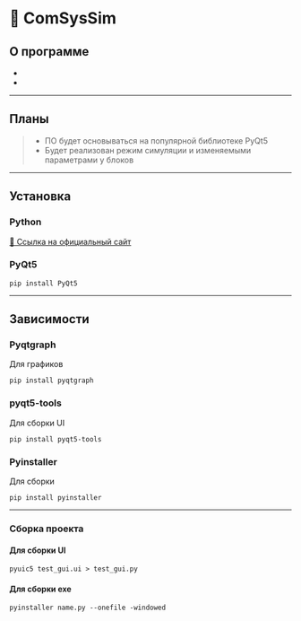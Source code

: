 # 📡 ComSysSim

## О программе

+

+
---

## Планы
> + ПО будет основываться на популярной библиотеке PyQt5
> + Будет реализован режим симуляции и изменяемыми параметрами у блоков

---
## Установка
### Python
[🔗 Ссылка на официальный сайт ](https://www.python.org/downloads/ "Python")

### PyQt5

```console
pip install PyQt5
```

---
## Зависимости
### Pyqtgraph
Для графиков
```
pip install pyqtgraph
```

### pyqt5-tools
Для сборки UI
```
pip install pyqt5-tools
```

### Pyinstaller
Для сборки
```
pip install pyinstaller
```

---
### Сборка проекта
#### Для сборки UI
```
pyuic5 test_gui.ui > test_gui.py
```
#### Для сборки exe
```
pyinstaller name.py --onefile -windowed
```

